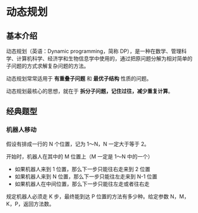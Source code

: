 # 动态规划

## 基本介绍

动态规划（英语：Dynamic programming，简称 DP），是一种在数学、管理科学、计算机科学、经济学和生物信息学中使用的，通过把原问题分解为相对简单的子问题的方式求解复杂问题的方法。

动态规划常常适用于 **有重叠子问题** 和 **最优子结构** 性质的问题。

动态规划最核心的思想，就在于 **拆分子问题，记住过往，减少重复计算**。

## 经典题型

### 机器人移动

假设有排成一行的 N 个位置，记为 1～N，N 一定大于等于 2。

开始时，机器人在其中的 M 位置上（M 一定是 1～N 中的一个）

- 如果机器人来到 1 位置，那么下一步只能往右走来到 2 位置
- 如果机器人来到 N 位置，那么下一步只能往左走来到 N-1 位置
- 如果机器人在中间位置，那么下一步只能往左走或者往右走

规定机器人必须走 K 步，最终能到达 P 位置的方法有多少种。给定参数 N，M，K，P，返回方法数。

